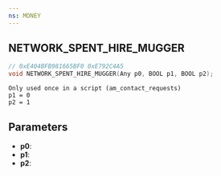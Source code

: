 ```yaml
---
ns: MONEY
---
```

## NETWORK_SPENT_HIRE_MUGGER

```c
// 0xE404BFB981665BF0 0xE792C4A5
void NETWORK_SPENT_HIRE_MUGGER(Any p0, BOOL p1, BOOL p2);
```

```
Only used once in a script (am_contact_requests)  
p1 = 0  
p2 = 1  
```

## Parameters
* **p0**: 
* **p1**: 
* **p2**: 

